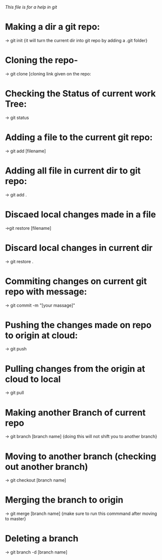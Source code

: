 *This file is for a help in git*

# Making a dir a git repo:
-> git init
{it will turn the current dir into git repo by adding a .git folder}

# Cloning the repo-
-> git clone [cloning link given on the repo:

# Checking the Status of current work Tree:
-> git status

# Adding a file to the current git repo:
-> git add [filename]

# Adding all file in current dir to git repo:
-> git add .

# Discaed local changes made in a file
->git restore [filename]

# Discard local changes in current dir
-> git restore .

# Commiting changes on current git repo with message:
-> git commit -m "[your massage]"

# Pushing the changes made on repo to origin at cloud:
-> git push

# Pulling changes from the origin at cloud to local
-> git pull

# Making another Branch of current repo
-> git 	branch [branch name]
{doing this will not shift you to another branch}

# Moving to another branch (checking out another branch)
-> git checkout [branch name]

# Merging the branch to origin
-> git merge [branch name]
{make sure to run this commmand after moving to master}

# Deleting a branch
-> git branch -d [branch name]
